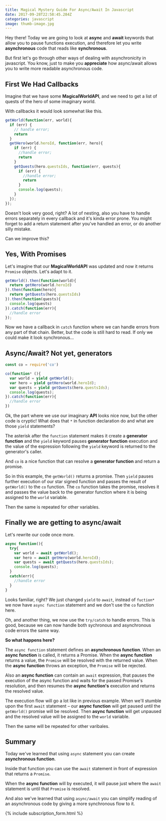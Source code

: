 ```yaml
---
title: Magical Mystery Guide For Async/Await In Javascript
date: 2017-09-28T22:58:45.284Z
categories: javascript
image: thumb-image.jpg
---
```


Hey there! Today we are going to look at __async__ and __await__ keywords that allow you to pause functions execution, and therefore let you write __asynchronous__ code that reads like __synchronous__.

But first let's go through other ways of dealing with asynchronicity in javascript. You know, just to make you __appreciate__ how async/await allows you to write more readable asynchronous code.

## First We Had Callbacks

Imagine that we have some __MagicalWorldAPI__, and we need to get a list of quests of the hero of some imaginary world.

With callbacks it would look somewhat like this.

```js
getWorld(function(err, world){
  if (err) {
    // handle error;  
    return
  }
  getHero(world.heroId, function(err, hero){
    if (err) {
      //handle error;  
      return
    }
    getQuests(hero.questsIds, function(err, quests){
      if (err) {
        //handle error;  
        return
      }
      console.log(quests);
    }
  });
});
```

Doesn't look very good, right? A lot of nesting, also you have to handle errors separately in every callback and it's kinda error prone. You might forget to add a return statement after you've handled an error, or do another silly mistake.

Can we improve this? 

## Yes, With Promises

Let's imagine that our __MagicalWorldAPI__ was updated and now it returns `Promise` objects. Let's adapt to it.

```js
getWorld().then(function(world){
  return getHero(world.heroId)
}).then(function(hero){
  return getQuests(hero.questsIds)  
}).then(function(quests){
  console.log(quests)  
}).catch(function(err){
  //handle error
});
```
Now we have a callback in `catch` function where we can handle errors from any part of that chain. Better, but the code is still hard to read. If only we could make it look synchronous...  

## Async/Await? Not yet, generators

```js
const co = require('co')

co(function* (){
  var world = yield getWorld();
  var hero = yield getHero(world.heroId);
  var quests = yield getQuests(hero.questsIds);
  console.log(quests);
}).catch(function(err){
  //handle error  
})
```

Ok, the part where we use our imaginary __API__ looks nice now, but the other code is cryptic! What does that `*` in function declaration do and what are those `yield` statements?

The asterisk after the `function` statement makes it create a __generator function__ and the `yield` keyword pauses __generator function__ execution and the value of the expression following the `yield` keyword is returned to the generator's caller. 

And `co` is a nice function that can resolve a __generator function__ and return a promise. 

So in this example, the `getWorld()` returns a promise. Then `yield` pauses further execution of our star signed function and passes the result of `getWorld()` to the `co` function. The `co` function takes the promise, resolves it and passes the value back to the generator function where it is being assigned to the `world` variable.

Then the same is repeated for other variables.

## Finally we are getting to async/await

Let's rewrite our code once more.

```js
async function(){
  try{
    var world = await getWorld();
    var hero = await getHero(world.heroId);
    var quests = await getQuests(hero.questsIds);
    console.log(quests);
  }
  catch(err){
    //handle error
  }
}
```
Looks familiar, right? We just changed `yield` to `await`, instead of `fuction*` we now have `async function` statement and we don't use the `co` function here.

Oh, and another thing, we now use the `try/catch` to handle errors. This is good, because we can now handle both sychronous and asynchronous code errors the same way.

__So what happens here?__

The `async function` statement defines an __asynchronous function__. When an __async function__ is called, it returns a Promise. When the __async function__ returns a value, the `Promise` will be resolved with the returned value. When the __async function__ throws an exception, the `Promise` will be rejected.

Also an __async function__ can contain an `await` expression, that pauses the execution of the async function and waits for the passed Promise's resolution, and then resumes the __async function's__ execution and returns the resolved value.

The execution flow will go a lot like in previous example. When we'll stumble upon the first `await` statement – our __async function__ will get paused until the `getWorld()` promise will be resolved. Then __async function__ will get unpaused and the resolved value will be assigned to the `world` variable.

Then the same will be repeated for other varibales.

## Summary

Today we've learned that using `async` statement you can create __asynchronous function__.

Inside that function you can use the `await` statement in front of expression that returns a `Promise`.

When the __async function__ will by executed, it will pause just where the `await` statement is until that `Promise` is resolved.

And also we've learned that using `async/await` you can simplify reading of an asynchronous code by giving a more synchronous flow to it.

{% include subscription_form.html %}
